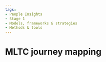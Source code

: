 ```yaml
---
tags:
- People Insights
- Stage 1
- Models, frameworks & strategies
- Methods & tools
---
```


# MLTC journey mapping
